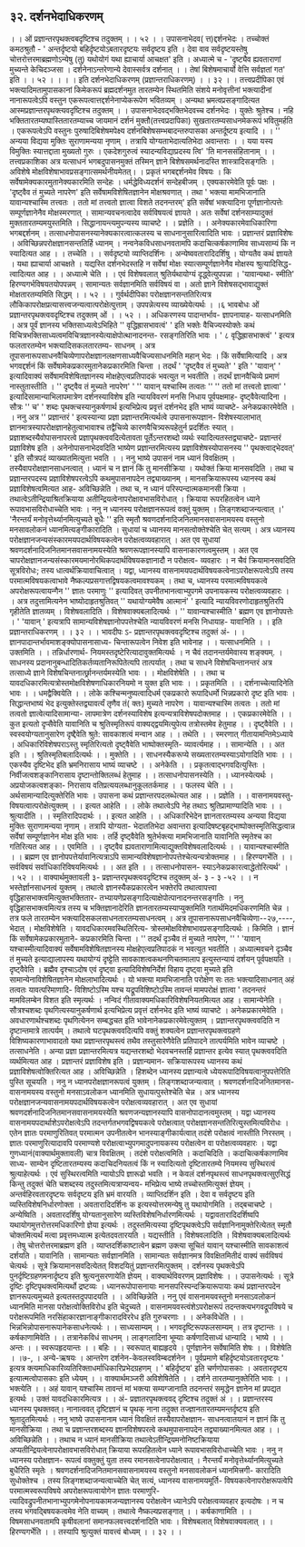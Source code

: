 ## ३२. दर्शनभेदाधिकरणम्
। । ओं प्रज्ञान्तरपृथक्त्वबदृष्टिश्च तदुक्तम् । । ५२ । ।
उपासनाभेदव( त्त)द्दर्शनभेदः । तच्चोक्तं कमठश्रुतौ -
' अन्तर्दृष्टयो बहिर्दृष्टयोऽबतारदृष्टयः सर्वदृष्टय इति । देवा वाव सर्वदृष्टयस्तेषु
चोत्तरोत्तरमाब्रह्मणोऽन्येषु (तु) यथोयोगं यथा ह्याचार्या आचक्षत' इति । अध्यात्मे
च -
'दृष्ट्यैव ह्यवताराणां मुच्यन्ते केचिदञ्जसा ।
दर्शनेनाऽन्तरेणान्ये देवास्सर्वत्र दर्शनात् । ।
तेषां बिशेषमाचार्यो वेत्ति सर्वज्ञतां गत' इति । । ५२ । ।
। । इति दर्शनभेदाधिकरणम् (प्रज्ञान्तराधिकरणम्) । । ३२ । ।
तत्त्वप्रदीपिका
एवं भक्त्यादिमतामुपासकानां किमेकरूपं ब्रह्मदर्शनमुत तारतम्येन स्थितमिति संशये
मनोवृत्तीनां भक्त्यादीनां नानारूपत्वेऽपि वस्तुन एकरूपत्वात्तद्दर्शनेनाप्येकरूपेण भवितव्यम् ।
अन्यथा भ्रमत्वप्रसङ्गादित्यत आस्मप्रज्ञान्तरपृथक्त्यवदृष्टिश्च तदुक्तम् । । उपासनाभेदवद्भक्तिभेदवच्च
दर्शनभेदः । युक्तेः श्रुतेश्च । नहि भक्तितारतम्यष्पास्तितारतम्याच्च जायमानं दर्शनं मुक्तौ(तत्त्वप्रदापिका)
सुखतारतम्यसाधनमेकरूपं भवितुमर्हति । एकरूपत्वेऽपि वस्तुनः पुरुषादिबिशेषमपेक्ष्य
दर्शनबिशेषसम्भबादन्तरुपासका अन्तर्दूष्टय इत्यादि । ।
'' अन्यया विद्यया मुक्तिः सुराणामन्यया नृणाम् ।
तत्रापि योग्यताभेदात्यतिभेदा अवान्तराः । ।
यया यस्य विमुक्तिः स्यात्तद्दाता मुख्यतो गुरुः ।
एकदेशगुरुत्वं स्यादन्यविद्याप्रदस्य त्वि' 'ति मानससंहितानाम् । ।
तत्त्वप्रकाशिका
अत्र यत्साधनं भगबदुपासनमुक्तं तस्मिन् ज्ञाने बिशेषसमर्थनादस्ति शास्त्रादिसङ्गतिः ।
अविशेषे मोक्षविशेषाभावप्रसङ्गात्समर्थनीयमेतत्। । प्रकृतं भगबद्दर्शनमेव विषयः । कि
सर्वेषामेक्यकारमुतानेक्यकारमिति सन्देहः । धर्मद्धेविध्यदर्शनं सन्देहबीजम् । एक्यकारमेवेति पूर्वः
पक्षः । 'दृष्ट्वैव तं मुच्यते नापरेण' इति सर्वेषामविशेषितज्ञानेन मोक्षश्रवणात् । तथा ' भक्त्या
मामभिजानाति यावान्यश्चास्मि तत्त्वतः । ततो मां तत्त्वतो ज्ञात्वा विशते तदनन्तरम्' इति सर्वेषां
भक्त्यादिना पूर्णज्ञानोत्पत्तेः सम्पूर्णज्ञानेनैव मोक्षस्मरणात् । सामान्यवचनत्वादेव सर्वविषयत्वं
ज्ञायते । अतः सर्वेषां दर्शनसाम्यादुक्तं मुक्ततारतम्यमयुस्तमिति । सिद्धानायन्त्यमुपन्यस्य व्याचष्टे
। । प्रज्ञेति । । अनेक्यकारमेवाधिकारिणा भगबद्दर्शनम् । तत्साधनोपासनस्यानेक्यकारत्वात्कलस्य
च साधनानुसारित्वादिति भावः । प्रज्ञान्तरं प्रज्ञाविशेषः । अविच्छिन्नपरोक्षज्ञानसन्ततिर्हि ध्यानम् ।
नन्वनेकविधसाधनवतामपि कदाचित्कर्षकाणामिव साध्यसाम्यं कि न स्यादित्यत आह । । तच्चेति
। । सर्वदृष्टयो व्याप्तिदर्शिनः । अन्येष्ववतारादिदर्शिषु । योग्यतैव कथं ज्ञायते । यथा ह्याचार्या
आचक्षते । यद्यस्ति दर्शनभेदस्तहि न सर्वेषां मोक्षः स्यात्सम्पूर्णज्ञानेनैव मोक्षस्य श्रुत्यादिसिद्ध-
त्वादित्यत आह । । अध्यात्मे चेति । । एवं विशेषवलात् श्रुतिर्यथायोग्यं दृद्ध्वेत्युपपन्ना । 'यावान्यथा-
स्मीति' हिरण्यगर्भविषयतयोपपन्नम् । सामान्यतः सर्वज्ञानमिति सर्वविषयं वा । अतो ज्ञाने
विशेषसद्भावाद्युक्तं मोक्षतारतम्यमिति सिद्धम् । । ५२ । ।
गुर्वर्थदीपिका
परोक्षज्ञानसन्ततिरित्यत्र लौकिकापरोक्षप्रत्यासत्त्वजन्यत्वात्परोक्षेत्पुत्ताम् । उपपन्नेत्यस्य
व्याख्येयेत्यर्थः । ।६ भावबोधः
ओं प्रज्ञान्तरपृथक्त्ववदृष्टिश्च तदुक्तम् ओं । । ५२ । । अधिकरणस्य पादान्तर्भाव-
ज्ञापनायाह- यत्साधनमिति । अत्र पूर्वं ज्ञानस्य भक्तिसाध्यत्वेऽभिहिते '' वृद्धिह्रासभावत्वं' '
इति भक्तेः वैचिज्यस्योक्तेः कथं विचित्रभक्तिसाध्यत्वमविचित्रज्ञानस्येत्याक्षेपोत्थानादनन्त-
रसङ्गतिरिति भावः । ' ८ वृद्धिह्रासभाक्त्वं' ' इत्यत्र फलतारतम्येन भक्त्यादिसकलतारतम्य-
साधनम् । अत्र तूपासनारूपसाधनवैचिव्येणापरोक्षज्ञानलक्षणसाध्यवैचिज्यसाधनमिति महान्
भेदः । किं सर्वेषामित्यादि । अत्र भगवद्दर्शनं किं सर्वेषामेकप्रकारमुतानेकप्रकारमिति
चिन्ता । तदर्थं ' 'दृष्ट्वैव तं मुच्यते' ' इति ' 'यावान्' ' इत्यादिवाक्यं सर्वेषामविशेषितज्ञानस्य
मोक्षहेएत्वप्रतिपादकं भवत्युत न भवतीति । तदर्थं ज्ञानवैचिव्ये प्रमाणं नास्तुतास्तीति ।
'' दृष्ट्वैव तं मुच्यते नापरेण' ' '' यावान् यश्चास्मि तत्वतः '' '' ततो मां तत्त्वतो
ज्ञात्वा' ' इत्यादिसामान्याभिलापमात्रेण दर्शनस्याविशेष इति न्यायविवरणं मनसि निधाय
पूर्वपक्षमाह- दृष्ट्वैवेत्यादिना । सौत्रः '' च' ' शब्दः पृथक्त्चस्यानुकर्षणार्थ इत्यभिप्रेत्य प्रवृत्तं
दर्शनभेद इति भाष्यं व्याचष्टे- अनेकप्रकारमेवेति । ।
ननु अत्र '' प्रज्ञान्तरं ' इत्यस्यान्या प्रज्ञा प्रज्ञान्तरमित्यर्थत्वे उपासनारूपज्ञान-
विशेषस्यालाभात् ज्ञानमात्रस्यापरोक्षज्ञानहेतुत्वाभावाश्च तद्वैचिव्ये कारणवैचित्र्यरूपहेतुर्न
प्रदर्शितः स्यात् । प्रज्ञाशब्दस्यैवोपासनापरत्वे प्रज्ञापृथक्त्ववदित्येतावता पूर्तेऽन्तरशब्दो
व्यर्थः स्यादित्यतस्तद्व्याचष्टे- प्रज्ञान्तरं प्रज्ञाविशेष इति । अनेनोपासनाभेदवदिति भाष्येण
प्रज्ञान्तरमित्यस्य प्रज्ञाविशेषस्योपासनस्य '' पृथक्त्वाद्भेदवत्' ' इति सौत्रपदं
व्याख्यातमित्युत्ता भवति । ।
ननु भाष्ये उपासनं नाम ध्यानं विवक्षितम् । तस्यैवापरोक्षज्ञानसाधनत्वात् । ध्यानं च
न ज्ञानं किं तु मानसीक्रिया । यथोक्तं क्रिया मानसवदिति । तथा च प्रज्ञान्तरपदस्य
प्रज्ञाविशेषपरत्वेऽपि कथमुपासनापदेन तद्व्याख्यानम् । मानसक्रियारूपस्य ध्यानस्य कथं
प्रज्ञाविशेषत्वमित्यत आह- अविच्छिन्नेति ।
तथा च, न ध्यानं परिस्पन्दात्मकमानसी क्रिया । तथात्वेऽतीन्द्रियाश्रितक्रियाया
अतीन्द्रियत्वेनापरोक्षावभासविरोधात् । क्रियाया रूपरहितत्वेन ध्याने रूपावभासविरोधाच्चेति
भावः । ननु न ध्यानस्य परोक्षज्ञानरूपत्वं वक्तुं युक्तम् । लिङ्गशब्दाजन्यत्वात् ।' 'नैरन्तर्यं मनोवृत्तेर्थ्यानमित्युच्यते बुधैः ''
इति स्मृतौ श्रवणदर्शनादिजनितमानसवासनामयस्य वस्तुनो मनसावलोकनं
ध्यानमित्यङ्गीकारादिति । सुधायां च ध्यानस्य मानसत्वोक्तेश्चेति चेत् सत्यम् । अत्र
ध्यानस्य परोक्षज्ञानजन्यसंस्कारमयपदार्थविषयकत्वेन परोक्षत्वव्यवहारात् । अत एव सुधायां
श्रवणदर्शनादिजनितमानसवासनामयस्येति श्रवणरूपज्ञानस्यापि वासनाकारणत्वमुस्तम् ।
अत एव चापरोक्षज्ञानजन्यसंस्कारमयमानोरथिकपदार्थविषयकज्ञानादौ न परोक्षत्व-
व्यवहारः । न चैवं क्रियामानसवदिति सूत्रविरोधः; तस्य धात्वर्थक्रियावाचित्वात् । यद्वा,
ध्यानस्य वासनामयपदार्थविषयकत्वेनाऽपरोक्षरूपत्वेऽपि तस्य परमात्मविषयकत्वाभावे
नैष्कल्पप्रसगात्तद्विषयकत्वमावश्यकम् । तथा च, ध्यानस्य परमात्मविषयकत्वे
अपरोक्षरूपत्वायन्गैन '' ज्ञातः परमाणुः '' इत्यादिवत् उपनीतभानत्वाभ्युपगमे उपनायकस्य
परोक्षत्वव्यवहारः । ।
अत्र तदुत्तामित्यनेन भाष्योदाहृतश्रुतिवत्
'' यथायोग्यमेवैष आत्मानं' '
इत्यादि न्यायविवरणोदाहृतश्रुतिरपि गृहीतेति ज्ञातव्यम् । विशेषवलादिति ।
विशेषवाक्यबलादित्यर्थः । '' यावान्यश्चास्मीति ' ब्रह्मण एव ज्ञानोपपत्तेः । ' 'यावान् '
इत्यत्रापि सामान्यविशेषज्ञानोपपत्तेश्चेति न्यायविवरणं मनसि निधायाह- यावानिति । । इति
प्रज्ञान्तराधिकरणम् । । ३२ । ।
भावदीपः
ऽ- प्रज्ञान्तरपृथक्त्ववदृष्टिश्च तदुक्तं अं- । । ज्ञानपादान्तर्भावमाशङ्क्योपासनासाध्य-
चिन्तारूपत्वेन निवेश इति भावेनाह । । यत्साधनमिति । । उक्तमिति । । तन्निर्धारणार्थ-
नियमस्तदृष्टेरित्यादावुक्तमित्यर्थः । न चैवं तदानन्तर्यमेवास्य शङ्क्यम्. । साधनस्य
प्रदानानुबन्धादितिकर्तव्यतानिरूपितेत्यपि तात्पर्यात् । तथा च साधने विशेषचिन्तानन्तरं
अत्र तत्साध्ये ज्ञाने विशेषचिन्तनार्त्छ्रानन्तर्यमस्येति भावः । । मोक्षविशेषेति । । तथा च
यावदधिकारमित्यत्रोस्तमोक्षविशेषणाधिकारनियमो न युक्त इति भावः । । प्रकृतमिति । ।
दर्शनाच्चेत्यादिनेति भावः । । धमद्वैक्वियेति । । लोके कश्चिन्मनुष्यत्वादिधर्म एकप्रकारो
रूपादिधर्मो भिन्नप्रकारो दृष्ट इति भावः । सिद्धान्तभाष्यं भेद इत्युक्तेस्तद्व्यावर्त्यं तृणैव तं( क्तः)
मुच्यते नापरेण । यावान्यश्चास्मि तत्वतः । ततो मां तत्वतो ज्ञात्वेत्यादिसामान्या-
लापमात्रेण दर्शनस्याविशेष इत्यन्यत्राविशेषपदोक्तमाह । । एकप्रकारमेवेति । । कुत इत्यतो
दृप्सैवेति यावानिति च श्रुतिस्मृतिरूपं वाक्यद्द्वयमित्युपेत्य तत्रोस्तमेव हेतुमाह । । दृष्ट्वैवेति । ।
स्वस्वयोग्यतानुसारेण दृष्द्दैवेति श्रुते: सावकाशत्वं मन्वान आह । । तथेति । । स्मरणात्
गीतायामन्तिमेऽध्याये । अधिकारिविशेषपराऽस्तु स्मृतिरित्यतो दृष्ट्वैवेति भाष्पोक्तस्मृति-
व्यावर्त्यमाह । । सामान्येति । । अत इति । । श्रुतिस्मृतिबलादित्यर्थः । । मुक्तेति । ।
साधनस्यैकरूप्ये सख्यतारतम्यस्याऽयोगादिति भावः । । एकस्यैव दृष्टिभेद इति भ्रमनिरासाय
भाष्यं व्याचष्टे । । अनेकेति । । प्रकृतत्वाद्भगवदित्युस्तिः । निर्वीजत्वशङ्कानिरासाय
दृष्टान्तोक्तिलब्धं हेतुमाह । । तत्साधनोपासनस्येति । । ध्यानस्येत्यर्थः । अप्रयोजकत्वशङ्का-
निरासाय वतिप्रत्ययलब्धानुकूलतर्कमाह । । फलस्य चेति । । अर्थसामान्यादित्युक्तेरिति
भावः । उपासना कथं प्रज्ञान्तरपदलब्धेत्यत आह । । प्रज्ञेति । । वासनामयवस्तु-
विषयत्वात्परोक्षेत्युक्तम् । । इत्यत आहेति । । लोके तथात्वेऽपि नेह तथाऽ श्रुतिप्रामाण्यादिति
भावः । । श्रुत्यादीति । । स्मृतिरादिपदार्थः । । इत्यत आहेति । । अधिकारिभेदेन
ज्ञानतारतम्यस्य अन्यया विद्यया मुक्तिः सुराणामन्यया नृणाम् । तत्रापि योग्यता-
भेदाततिभेदा अवान्तरा इत्यादिषष्टबृहद्भाष्पोक्तस्मृतिसिद्धत्वान्न सर्वेषां सम्पूर्णज्ञानेन मोक्ष
इति भावः । तर्हि दृष्ट्वैवेति श्रुतेर्भक्त्या मामभिजानाति यावानिति स्मृतेश्च का गतिरित्यत
आह । । एवमिति । । दृष्ट्वैव ह्यवताराणामित्याद्युक्तविशेषवलादित्यर्थः । । यावान्यश्चास्मीति
। । ब्रह्मण एव ज्ञानोपपत्तेर्यावानित्यत्राऽपि सामान्यविशेषज्ञानोपपत्तेश्चेत्यन्यत्रोक्तमाह । ।
हिरण्यगर्भेति । । सर्वविषयं सर्वाधिकारिविषयमित्यर्थः । । अत इति । । तत्साधनोपासन-
स्याऽनेकप्रकारत्वाद्धेतोरित्यर्थ' । । ५२ । ।
वाक्यार्थमुक्तावली
३- प्रज्ञान्तरपृथक्त्ववदृष्टिश्च तदुक्तम् अं- ३ - ३ -५२ । । न भस्तेर्ज्ञानसाधनत्वं युक्तम् ।
तथात्वे ज्ञानस्यैकप्रकारत्वेन भक्तेरपि तथात्वापत्त्वा वृद्धिहासभाक्त्वमित्युक्तभक्तितार-
तभ्यायणेप्रसङ्गादित्याक्षेपोत्पानादनन्तरसङ्गतिः । ननु वृद्धिहासभाक्त्वमित्यत्र तस्य च
भक्तिज्ञानादेरिति ज्ञानतारतम्यस्याप्युक्तमिति गतार्थमिदमधिकरणमिति चेन्न । तत्र फले
तारतम्येन भक्त्यादिसकलसाधनतारतम्यसाधनत्वम् । अत्र तूपासनारूपसाधनवैचिव्येणा--२७,----, भेदात् । मोक्षविशेषेति । यावदधिकारमवस्थितिरित्य-
त्रोस्तमोक्षविशेषाभावप्रसङ्गादित्यर्थः । किमिति । ज्ञानं किं सर्वेषामेकप्रकारमुताने-
कप्रकारमिति चिन्ता । '' तदर्थं दृञ्चैव तं मुच्यते नापरेण, '' ' 'यावान् यश्चास्मीत्यादिवाक्यं
सर्वेषामविशेषितज्ञानस्य मोक्षहेएत्वप्रतिपादकं न भवत्युत भवतीति । अध्यात्मवचने दृञ्चैव तं
मुच्यते इत्याद्यालापस्य यथायोग्यं दृष्ट्टेति सावकाशत्वकथनणिचतमालाप इत्युस्तन्यायं
दर्शयन् पूर्वपक्षयति । दृष्ट्वैवेति । ब्रह्मैव दृश्चाऽदोष एवं दृष्ट्वा इत्यादिविशेषनिर्देशं विहाय
दृष्ट्वा मुच्यते इति सामान्येनाविशेषितज्ञानेन मोक्षलाभादित्यर्थः । यो भक्त्या
मामभिजानाति परोक्षेण सः ततः भक्त्यादिसाधनात् अहं तत्वतः यावत्परिमाणादि-
विशिष्टोऽस्मि यश्च यद्रूपविशिष्टोऽस्मि तावन्तं मामपरोक्षं ज्ञात्वा ' तदनन्तरं मामविलम्बेन
विशत इति स्मृत्यर्थः । नन्विदं गीतावाक्यमधिकारिविशेषनियतमित्यत आह ।
सामान्येनेति । सौत्रश्चशब्दः पृथगित्यस्यानुकर्षणार्थ इत्यभिप्रेत्य प्रवृत्तं दर्शनभेद इति भाष्यं
व्याचष्टे । अनेकप्रकारमेवेति । अवधारणार्थश्चशब्दः पृथगित्येनन सम्बद्धचत इति
भावेनानेकप्रकारमेवेत्युक्तम् । प्रज्ञान्तरपृथक्त्ववदिति न दृष्टान्तमात्रे तात्पर्यम् । तथात्वे
घटपृथक्त्ववदित्यपि वक्तुं शक्यत्वेन प्रज्ञान्तरपृथक्त्वग्रहणे विशिष्यकारणाभावादतो यथा
प्रज्ञान्तरपृथस्त्वं तथैव तस्तुसारेणैवेति प्रतिपादने तात्पर्यमिति भावेन व्याचष्टे ।
तत्साधनेति । अन्या प्रज्ञा प्रज्ञान्तरमित्यत्र यद्यन्तरशब्दो भेदवचनस्तर्हि प्रज्ञान्तर इत्येव
स्यात् पृथक्त्ववदिति व्यर्थमित्यत आह । प्रज्ञान्तरं प्रज्ञाविशेष इति । प्रज्ञान्यमान-
सक्रियारूपस्य ध्यानस्य कथं प्रज्ञाविशेषत्वोक्तिरित्यत आह । अविच्छिन्नेति । हिशब्देन
ध्यानस्य प्रज्ञान्यत्वे ध्येयरूपादिविषयत्वानुपपत्तेरिति पुस्ति सूचयति । ननु न
ध्यानपरोक्षज्ञानरूपत्वं युक्तम् । लिङ्गशब्दाजन्यत्वात् । श्रवणदर्शनादिजनितमानस-
वासनामयस्य वस्तुनो मनसाऽवलोकन ध्यानमिति सुधायत्पुस्तेश्चेति चेन्न । अत्र ध्यानस्य
परोक्षज्ञानजन्यवासनामयपदार्थविषयकत्वेन परोक्षत्वव्यवहारात् । अत एव सुधायां
श्रवणदर्शनादिजनितमानसवासनामयस्येति श्रवणजन्यज्ञानस्यापि वासनोपादानत्वमुस्तम् ।
यद्वा ध्यानस्य वासनामयपदार्थाशेऽपरोक्षत्वेऽपि तदन्तर्गतभगवद्विषयकत्वे परोक्षत्वात्
परोक्षज्ञानसन्ततिरित्युस्तमित्यविरोधः । एतेन ज्ञातः परमाणुरितिवत् परमात्मन उपनीतत्वेन
भानस्याङ्गीकार्यत्वात् तदंशे परोक्षत्वं नास्तीति निरस्तम् । ज्ञातः परमाणुरित्यादावपि
परमाण्यशे परोक्षत्वाभ्युपगमादुपनायकस्य परोक्षत्वेन वा परोक्षत्वव्यवहारः । यद्वा गुणध्यानं(वाक्यार्थमुक्तावली)
चात्र विवक्षितम् । तदंशे परोक्षत्वमिति । कदाचिदिति । कदाचित्कर्षकाणामिव साध्य-
साम्येन दृष्टितारतम्यस्य कदाचिदनियतत्वं किं न स्यादित्यतो दृष्टितारतम्ये नियमस्य
सुस्थिरत्वं श्रुत्याहेत्यर्थः । एवं सुस्थिरत्वमिति न्यायोऽपि ज्ञारूढो भवति । न केवलं
दर्शनपृथस्त्वं साधनपृथक्त्वत्सुएसिद्धं किन्तु तदुक्तं चेति चशब्दस्य तदुस्तमित्यत्राप्यन्वय-
मभिप्रेत्य भाष्ये तच्चोस्तमित्युक्तं ज्ञेयम् । अन्तर्वहिरवतारदृष्टयः सर्वदृष्टय इति भ्रमं
वारयति । व्याप्तिदर्शिन इति । देवा व सर्वदृष्टय इति व्यस्तिविशेषनिर्धारणोक्ता ।
अवतारादिदर्शिनः क इत्यस्योत्तरमन्येषु तु यथायोगमिति । तद्बचाचष्टे । अन्येष्विति ।
अवतारदर्शिषु योग्यतानुसारेण व्यस्तिविशेषनिर्धारणमित्यर्थः । यद्वावतारादिदर्शिष्वपि
यथायोगमुत्तरोत्तरमधिकारिणो ज्ञेया इत्यर्थः । तदुस्तमित्यस्या दृष्टिपृथक्त्वेऽपि
सर्वज्ञानिनामुक्तेरित्येतत् स्मृतौ चोक्तमित्यर्थं मत्वा प्रवृत्तमध्यात्म इत्येतदवतारयति ।
यद्यस्तीति । विशेषवलादिति । विशेषवाक्यबलादित्यर्थः । तेषु चोत्तरोत्तरमाब्रह्मण इति ।
व्याप्तदर्शिकाष्टात्वेन ब्रह्मण उक्त्या सूचितं यावान् यश्चास्मीति सावकाशत्वं दर्शयति ।
यावानिति । सामान्यतः सर्वज्ञानमिति । सामान्यतः सर्वज्ञानमत्र विवक्षितमितीदं वाक्यं
सर्वविषयं चेत्यर्थः ।
सूत्रे क्रियामानसवदित्येतत् विशदयितुं प्रज्ञान्तरमित्पुक्तम् । दर्शनस्य पृथक्त्वेऽपि
पुनर्दृष्टिग्रहणमनार्दृष्टय इति श्रुत्यनुसरणायेति ज्ञेयम् ।
वाक्यार्थविवरणम्
प्रज्ञाविशेषः । । उपासनेत्यर्थः । सूत्रे दृष्टिः दृष्टिपृथक्त्वमित्यर्थो द्रष्टव्यः ।
ध्यानरूपोपासनायाः मानसपरिस्पन्दक्रियारूपायाः कथं प्रज्ञान्तरपदेन ज्ञानरूपत्यमुच्यते
इत्यतस्तदुपपादयति । । अविच्छिन्नेति । ननु एवं वासनामयवस्तुनो मनसाऽवलोकनं
ध्यानमिति मानसा परोक्षत्वोक्तिविरोध इति चेदुच्यते । वासनामयवस्त्वंशेऽपरोक्षरूपं
तदन्तक्त्यभगवद्रूपविषये च परोक्षरूपमिति नरसिंहाकारज्ञानाङ्गीकारादविररेध इति
गुरुचरणाः । । अनेकविधेति । । भिन्नभिन्नोपासनारूपानेकसाधनेत्यर्थः । । साध्यसाम्यम् । ।
भगवदृष्टिरूपफलसाम्यम् । तत्र दृष्टान्तः । । कर्षकाणामिवेति । । तत्रानेकविधं साधनम् ।
लाङ्गलादिना भूम्याः कर्षणादिसाध्यं धान्यादि । भाष्ये । । अन्तः । । स्वरूपहृदयान्तः । ।
बहिः । । स्वरूपात् बाह्यहृदये । पूर्णज्ञानेन सर्वेषामिति शेषः । । विशेषेति । ।७-, । अन्ये-ऋषयः । आन्तरेण दर्शनेन-केवलस्वविम्बदर्शनेन । पूर्वप्रमाणे
बहिर्दृष्टयोऽवतारदृष्टयः ' इत्यत्र क्त्यमाधिकारिव्यतिरिक्ताधर्माधिकारिप्रभेदग्रहणम् ।
' बहिर्दृष्टय' इति चर्णणोपासकाः । अवतारदृष्टय इत्यात्मत्वोपासकाः इति ध्येयम् । ।
वाक्यार्थमञ्जरी
अविशेषितेति । । दर्शने तारतम्यानुक्तेरिति भावः । । भक्त्येति । । अहं यावान् यश्चास्मि
तावन्तं मां भक्त्या सम्यग्जानाति तदनन्तरं समृद्धेन ज्ञानेन मां प्रपद्यत इत्यर्थः । उक्तं
यावदधिकारमित्यत्र । । अं- प्रज्ञातरपृथक्त्ववद् दृष्टिश्च तदुक्तं अं । । प्रज्ञान्तरस्य ध्यानस्य
पृथक्तवत्। नानात्ववत् दृष्टिज्ञानं च पृथक् नाना तदुक्त तज्ज्ञानतारतम्यमन्तर्दृष्टय इति
श्रुतादुतमित्यर्थः । ननु भाष्ये उपासनानाम ध्यानं विवक्षितं तस्यैवापरोक्षज्ञान-
साधनत्वातयानं न ज्ञानं किं तु मानसीक्रिया । तथा च प्रज्ञान्तरशब्दस्य ज्ञानविशेषपरत्वे
कथमुपासनापदेन तद्व्याख्यानमित्यत आह । । अविच्छिन्नेति । । तथाच न ध्यानं
मानसीक्रिया तथात्वेऽतीन्द्रियमनोनिष्टक्रियाया अप्यतीन्द्रियत्वेनापरोक्षावभासविरोधात्
क्रियाया रूपरहितत्वेन ध्याने रूपावभासविरोधाच्चेति भावः । ननु न ध्यानस्य परोक्षज्ञान-
रूपत्वं वक्तुक्तुं युता तस्य रमानसत्वेनापरोक्षत्वात् । नैरन्तर्यं मनोवृत्तेर्थ्यानमित्युच्यते बुधैरिति
स्मृतेः । श्रवणदर्शनादिजनितमानसवासनामयस्य वस्तुनो मनसावलोकनं ध्यानमित्त्रगी-
कारादिति सुधोक्तेश्च । तस्य लिङ्गशब्दाजन्यत्वाच्चेति चेत् सत्यं, ध्यानस्य वासनामयमूर्ति-
विषयकत्वेनापरोक्षरूपत्वेपि परमात्मस्वरूपविषये अपरोक्षरूपत्वायोगेन ज्ञातः परमाणुरि-
त्यादिवद्रुपनीतभानाभ्युपगमेनोपनायकामजन्यज्ञानस्य परोक्षत्वेन ध्यानेऽपि परोक्षत्वव्यवहार
इत्यदोषः । न च तस्य भगवद्बिषयकत्वमेव नेति वाच्यम् । तथात्वे नैष्कल्यप्रसङ्गात् । ।
कर्षकाणामिति । । विषमसाधनवतामपि कृषीवलानां समानफलवत्त्वदर्शनादिति भावः ।
विशेषबलात् विशेषवाक्यवलात् । । हिरण्यगर्भेति । । तस्यापि श्रुत्युक्तं यावत्त्वं
बोध्यम् । । ३२ । ।

